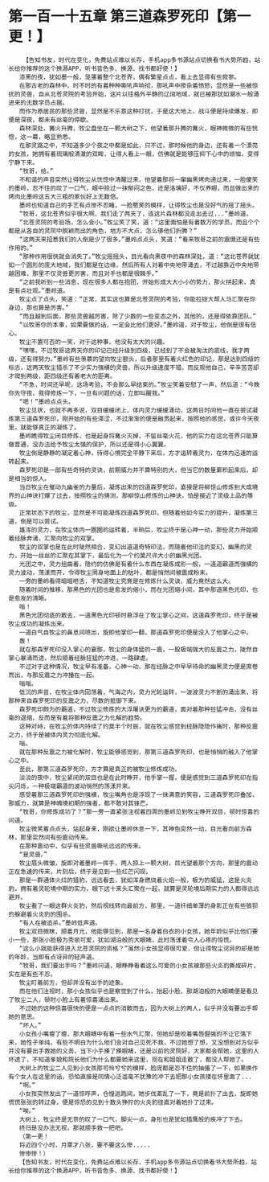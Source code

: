 # 第一百一十五章 第三道森罗死印【第一更！】
        【告知书友，时代在变化，免费站点难以长存，手机app多书源站点切换看书大势所趋，站长给你推荐的这个换源APP，听书音色多、换源、找书都好使！】
       漆黑的夜，犹如墨一般，笼罩着整个北苍界，偶有繁星点点，看上去显得有些寂寥。
       在那古老的森林中，时不时的有着种种嘶吼声响彻，那吼声中掺杂着愤怒，显然是一些被惊扰的灵兽，自从北苍灵院的考验开始，这片以往格外平静的辽阔地域，就已被那犹如潮水一般涌进来的无数学员占据。
       而作为原居民的那些灵兽，显然是不乐意这种打扰，于是这大地上，战斗便是持续爆发，即便是深夜，都未有丝毫的停歇。
       森林深处，篝火升腾，牧尘盘坐在一颗大树之下，他望着那升腾的篝火，眼神微微的有些恍惚，这一幕，略显熟悉。
       在那灵路之中，不知道多少个夜之中都是如此，只不过，那时候他的身边，还有着一个漂亮的女孩，她拥有着琉璃般清澈的双眸，让得人看上一眼，仿佛就是能够压抑下心中的烦恼，变得宁静下来。
       “牧哥，给。”
       不和谐的声音突然让得牧尘从恍惚中清醒过来，他望着那将一窜幽黑烤肉递过来，一脸傻笑的墨岭，忍不住的叹了一口气，眼中掠过一抹郁闷之色，还是洛璃好，不仅养眼，而且做出来的烤肉比墨岭这五大三粗的家伙好上无数倍。
       墨岭也知道自己的手艺有点惨不忍睹，一脸憨笑的模样，让得牧尘也是没好气的摇了摇头。
       “牧哥，这北苍界似乎很大啊，我们走了两天了，连这片森林都没走出去过...”墨岭道。
       “北苍灵院的考验场，怎么会小。”牧尘笑了笑，道：“这里面怕是有着数万的学员，而且个个都是从各自的灵院中脱颖而出的角色，地方不大点，怎么够他们折腾？”
       “这两天来招惹我们的人倒是少了很多。”墨岭点点头，笑道：“看来牧哥之前的震慑还是有些作用的。”
       “那种作用很快就会消失了。”牧尘摇摇头，目光看向黑夜中的森林深处，道：“这北苍界就犹如一个圆形的庞大地域，我们都是在边缘，然后所有人对着中央地带涌去，不过越靠近中央地带越困难，那里不仅灵兽更厉害，而且对手也都是很棘手。”
       “之前我听到一些消息，现在很多人都在抱团，开始形成大大小小的势力，那火拼起来，真是有点壮观。”墨岭道。
       牧尘点了点头，笑道：“正常，其实这也算是北苍灵院的考验，你能拉拢大帮人马汇聚在你身边，那也算是厉害。”
       “而且越到后面，那些灵兽越厉害，除了少数的一些变态之外，其他的，还是得依靠团队。”
       “以牧哥你的本事，如果要做的话，一定会比他们更好。”墨岭道，对于牧尘，他倒是很有信心。
       牧尘不置可否的一笑，对于这种事，他没有太大的兴趣。
       “嘿嘿，不过牧哥这两天你的印记已经升级到四级，已经到了不会被淘汰的底线，我才两级，还有得努力。”墨岭有些羡慕的望向牧尘额头，后者那里有着火红色的印记，那是达到四级的标志，这两天牧尘猎杀了不少实力强横的灵兽，所以升级速度不错，而反观他自己，辛辛苦苦却才爬到两级，距四级还有着老大的距离。
       “不急，时间还早呢，这场考验，不会那么早结束的。”牧尘笑着安慰了一声，然后道：“今晚你先守夜，我得修炼一下，一旦有问题的话，立即叫醒我。”
       “嗯！”墨岭点点头。
       牧尘见状，也就不再多说，双目缓缓闭上，体内灵力缓缓涌动，这两日时间他一直在尝试凝炼第三道森罗死印，刚开始的有些滞涩，不过渐渐的便是融贯起来，按照他的感觉，或许今天夜里，就能够真正的凝炼了。
       墨岭瞧得牧尘闭目修炼，也是起身将篝火灭掉，不留丝毫火花，他的实力在这北苍界只能算做普通，没办法给予牧尘太强的保护，所以还是得小心翼翼。
       牧尘倒是静静的凝定着心神，待得心境完全平静下来后，方才运转着灵力，在体内迅速的运转起来。
       森罗死印是一部有些奇特的灵诀，前期威力并不算特别的大，但当它的数量累积起来后，却是相当的惊人。
       当日牧尘在催动九幽雀的力量后，凝炼出来的四道森罗死印，直接是将柳惊山修炼到大成境界的山神诀打爆了过去，按照牧尘的猜测，那柳惊山修炼的山神诀，怕是接近了灵级上品的等级。
       正常状态下的牧尘，显然是不可能凝炼四道森罗死印，但随着他如今实力的提升，凝炼第三道，倒是可以尝试。
       雄浑的灵力，在牧尘体内一圈圈的运转着，半晌后，牧尘终于是心神一动，那些灵力开始顺着经脉奔涌，汇聚向牧尘的双掌。
       牧尘的双掌也是在此时陡然相合，变幻出道道奇特印法，而随着他印法的变幻，幽黑的灵力，开始一丝丝的汇聚在其掌下，最后化为一个约莫尺许大小的幽黑光团。
       光团之中，灵力扭曲着，隐约的仿佛是有着什么东西在凝炼成形一般，一道道霸道而强横的灵力波动，荡漾而开，令得牧尘周身地面上的枯叶，都是悄然间被震成粉末。
       一旁的墨岭看得暗暗咂舌，不知道牧尘究竟是在修炼什么灵诀，威力竟然这么大。
       随着时间的推移，那黑色的光团也是愈发的缩小，而在光团缩小间，其中那道黑色光印，也是愈发的清晰。
       嗡！
       黑色光团彻底的散去，一道黑色光印顿时悬浮在了牧尘掌心之间，这道森罗死印，终于是被牧尘成功的凝炼出来。
       一道白气自牧尘的鼻息间喷出，旋即他掌印一翻，那道森罗死印便是没入了他掌心之中。
       轰！
       就在那森罗死印没入掌心的霎那，牧尘的身体猛的一震，一股极端强大的反震之力，陡然自掌心暴涌而进，然后顺着经脉狂猛的冲进，一路肆虐。
       不过对于这种情况，牧尘早有准备，心神一动，那在经脉之中早早待命的幽黑灵力便是席卷而出，与那反震之力冲撞在一起。
       嗡嗡。
       低沉的声音，在牧尘体内回荡着，气海之内，灵力光轮运转，一波波灵力不断的涌出来，将那种来自森罗死印的反震之力，尽数的抵御下来。
       森罗死印颇为的霸道，不过牧尘修炼的大浮屠诀更为的霸道，面对着那种狂猛冲击，没有丝毫的退缩，反而是有着将那种反震之力化解的趋势。
       这种对峙，在牧尘的体内持续了约莫半个时辰，就在牧尘感觉到经脉隐隐作痛时，那种反震之力，终于是被体内灵力彻底化解。
       嗡。
       就在那种反震之力被化解时，牧尘能够感觉到，那第三道森罗死印，也是悄悄的融入了他掌心之中。
       至此，那第三道森罗死印，方才算是真正的被牧尘修炼成功。
       淡淡的夜中，牧尘紧闭的双目也是在此时睁开，他手掌一握，便是感觉到三道森罗死印在指尖闪烁，一种极端霸道的波动悄然的荡漾开来。
       感受着那三道森罗死印的强横，牧尘嘴角也是浮现了一抹满意的笑容，三道森罗死印叠加，那威力，就算是神魄境初期的强者，都不敢对其锋芒。
       “牧哥，你修炼成功了？”那一旁一直紧张注视着四周的墨岭见到牧尘睁开双目，顿时惊喜的问道。
       牧尘微笑着点点头，站起身来，刚欲让墨岭休息一下，其神色突然一动，目光看向前方森林，那里突然间有些震动传来。
       在那种震动中，似乎有些灵兽嘶吼远远的传来。
       “是灵兽。”
       牧尘眉头微皱，旋即对着墨岭一挥手，两人掠上一颗大树，目光望着那个方向，那里的震动正在急速的传来，片刻后，终于是见到一些红芒闪现。
       那是一群通体火红的猎豹，远远看去，犹如浑身燃烧着火焰一般，极为的威猛，这是火炎豹，拥有着灵轮境中期的实力，眼下这十来头汇聚在一起，就算是灵轮境后期实力的人都得远远避开。
       牧尘看了一眼这群火炎豹，然后视线转向最前方，那里，一道纤细单薄的身影正在有些狼狈的躲避着火炎豹的围杀。
       “有人在被追杀。”墨岭低声道。
       牧尘双目微眯，顺着月光，他能够见到，那是一名身着白衣的小女孩，她年龄似乎比他们要小一些，那张小脸极为秀丽可爱，犹如湖泊般的大眼睛，此时荡漾着令人心疼的惊慌。
       “这么小就能获得进入北苍灵院的资格？”虽然小女孩显得很可爱，但让得牧尘诧异的却是她的年龄，当即有点讶异的轻声道。
       “牧哥，我们要出手吗？”墨岭问道，眼睁睁看着这么可爱的小女孩被那些火炎豹撕成碎片，实在是有些不忍。
       牧尘盯着前方，但却并没有出手的迹象。
       而在他们注视时，那小女孩似乎也是察觉到了什么，抬起小脸，那湖泊般的大眼睛便是看见了牧尘二人，顿时小脸上有着惊喜涌出来。
       不过她的这种惊喜很快的便是一点点的消散而去，因为大树上的两人，似乎并没有要出手帮她的意思。
       “坏人。”
       小女孩小嘴瘪了瘪，那大眼睛中有着一些水气汇聚，但她却是咬着嘴唇倔强的不让它落下来，她性子单纯，有些不明白为什么他们会对自己见死不救，不过她想了想，又没想到对方似乎并没有要出手救她的义务，当下小手搽了搽眼睛，还是以前的灵院好，大家都会帮她，这里的人坏透了，不知道爹娘和院长他们为什么都要她来这里，现在和姐姐走散了，都没人帮她了。
       大树上的牧尘二人见到小女孩那可怜兮兮的模样，脸庞都是忍不住的抽搐了一下，如果换作有个女人在这里的话，恐怕直接是同情心泛滥毫不犹豫的冲下去把那小女孩搂在怀里面了...
       “啊。”
       小女孩突然发出了一道惊呼声，仓惶逃跑间，她步伐紊乱了一下，竟是前扑了出去，旋即她慌慌张张的转过身，便是惊恐的见到十数头狰狞的火炎豹径直对着她扑了过来。
       “唉。”
       大树上，牧尘终是无奈的叹了一口气，脚尖一点，身形也是犹如猎鹰般的疾冲了下去。
       终归是没办法无视，那就顺手救一把吧。
       （第一更！
       将近四个小时，月票才八张，要不要这么惨.....
       惨惨惨！）
       【告知书友，时代在变化，免费站点难以长存，手机app多书源站点切换看书大势所趋，站长给你推荐的这个换源APP，听书音色多、换源、找书都好使！】